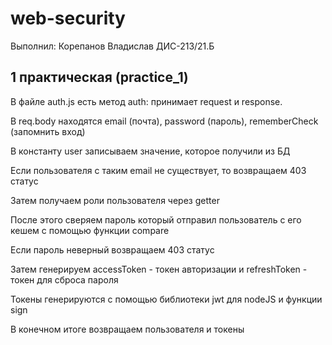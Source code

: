 # web-security

Выполнил: Корепанов Владислав ДИС-213/21.Б

## 1 практическая (practice_1)

В файле auth.js есть метод auth: принимает request и response.

В req.body находятся email (почта), password (пароль), rememberCheck (запомнить вход)

В константу user записываем значение, которое получили из БД

Если пользователя с таким email не существует, то возвращаем 403 статус

Затем получаем роли пользователя через getter

После этого сверяем пароль который отправил пользователь с его кешем с помощью функции compare

Если пароль неверный возвращаем 403 статус

Затем генерируем accessToken - токен авторизации и refreshToken - токен для сброса пароля

Токены генерируются с помощью библиотеки jwt для nodeJS и функции sign

В конечном итоге возвращаем пользователя и токены
